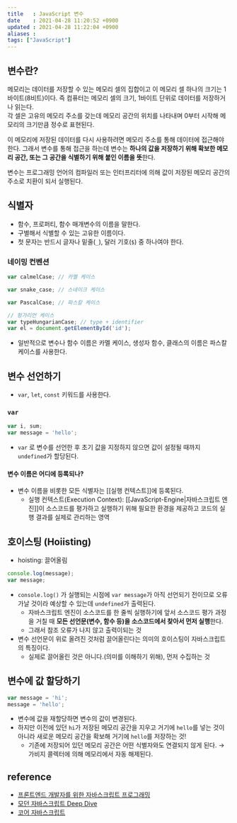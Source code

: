 ```yaml
---
title   : JavaScript 변수  
date    : 2021-04-28 11:20:52 +0900
updated : 2021-04-28 11:22:04 +0900
aliases : 
tags: ["JavaScript"]
---
```

## 변수란? 
메모리는 데이터를 저장할 수 있는 메모리 셀의 집합이고 이 메모리 셀 하나의 크기는 1바이트(8비트)이다. 즉 컴퓨터는 메모리 셀의 크기, 1바이트 단위로 데이터를 저장하거나 읽는다.  
각 셀은 고유의 메모리 주소를 갖는데 메모리 공간의 위치를 나타내며 0부터 시작해 메모리의 크기만큼 정수로 표현된다.  

이 메모리에 저장된 데이터를 다시 사용하려면 메모리 주소를 통해 데이터에 접근해야 한다. 그래서 변수를 통해 접근을 하는데 변수는 **하나의 값을 저장하기 위해 확보한 메모리 공간, 또는 그 공간을 식별하기 위해 붙인 이름을 뜻**한다. 

변수는 프로그래밍 언어의 컴파일러 또는 인터프리터에 의해 값이 저장된 메모리 공간의 주소로 치환이 되서 실행된다.  

## 식별자  
- 함수, 프로퍼티, 함수 매개변수의 이름을 말한다.
- 구별해서 식별할 수 있는 고유한 이름이다.  
- 첫 문자는 반드시 글자나 밑줄(`_`), 달러 기호(`$`)  중 하나여야 한다. 

### 네이밍 컨벤션 
```javascript
var calmelCase; // 카멜 케이스 

var snake_case; // 스네이크 케이스

var PascalCase; // 파스칼 케이스 

// 헝가리언 케이스
var typeHungarianCase; // type + identifier 
var el = document.getElementById('id');
```
- 일반적으로 변수나 함수 이름은 카멜 케이스, 생성자 함수, 클래스의 이름은 파스칼 케이스를 사용한다.  


## 변수 선언하기 
- `var`, `let`, `const` 키워드를 사용한다.  

### `var`
```javascript
var i, sum;
var message = 'hello';
```
- `var` 로 변수를 선언한 후 초기 값을 지정하지 않으면 값이 설정될 때까지 `undefined`가 할당된다.  

#### 변수 이름은 어디에 등록되나? 
- 변수 이름을 비롯한 모든 식별자는 [[실행 컨텍스트]]에 등록된다.  
  - 실행 컨텍스트(Execution Context): [[JavaScript-Engine|자바스크립트 엔진]]이 소스코드를 평가하고 실행하기 위해 필요한 환경을 제공하고 코드의 실행 결과를 실제로 관리하는 영역  

## 호이스팅 (Hoiisting)
- hoisting: 끌어올림
```javascript
console.log(message);
var message;
```

- `console.log()` 가 실행되는 시점에 `var message`가 아직 선언되기 전이므로 오류가날 것이라 예상할 수 있는데 `undefined`가 출력된다.  
  - 자바스크립트 엔진이 소스코드를 한 줄씩 실행하기에 앞서 소스코드 평가 과정을 거칠 때 **모든 선언문(변수, 함수  등)을 소스코드에서 찾아서 먼저 실행**한다.
  - 그래서 참조 오류가 나지 않고 출력이되는 것 
- 변수 선언문이 위로 올려진 것처럼 끌어올린다는 의미의 호이스팅이 자바스크립트의 특징이다.  
  - 실제로 끌어올린 것은 아니다.(의미를 이해하기 위해), 먼저 수집하는 것  

## 변수에 값 할당하기 
```javascript
var message = 'hi';
message = 'hello';
```
- 변수에 값을 재할당하면 변수의 값이 변경된다.  
- 하지만 이전에 있던 `hi`가 저장된 메모리 공간을 지우고 거기에 `hello`를 넣는 것이 아니라 새로운 메모리 공간을 확보해 거기에 `hello`를 저장하는 것!
  - 기존에 저장되어 있던 메모리 공간은 어떤 식별자와도 연결되지 않게 된다. → 가비지 콜렉터에 의해 메모리에서 자동 해제된다.  

## reference 
- [프론트엔드 개발자를 위한 자바스크립트 프로그래밍](http://www.kyobobook.co.kr/product/detailViewKor.laf?ejkGb=KOR&mallGb=KOR&barcode=9788966260768&orderClick=LAG&Kc=) 
- [모던 자바스크립트 Deep Dive](http://www.kyobobook.co.kr/product/detailViewKor.laf?ejkGb=KOR&mallGb=KOR&barcode=9791158392239&orderClick=LEa&Kc=)
- [코어 자바스크립트](https://search.kyobobook.co.kr/web/search?vPstrKeyWord=%25EC%25BD%2594%25EC%2596%25B4%2520%25EC%259E%2590%25EB%25B0%2594%25EC%258A%25A4%25ED%2581%25AC%25EB%25A6%25BD%25ED%258A%25B8&orderClick=LAG)